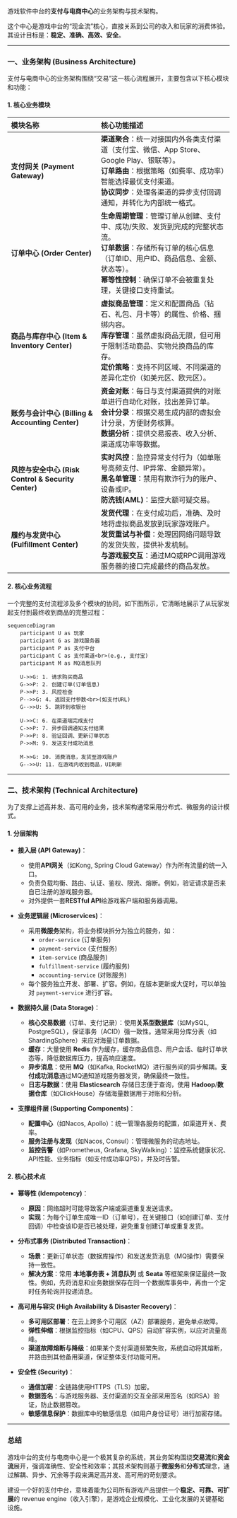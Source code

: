 游戏软件中台的**支付与电商中心**的业务架构与技术架构。

这个中心是游戏中台的“现金流”核心，直接关系到公司的收入和玩家的消费体验。其设计目标是：**稳定、准确、高效、安全**。

---

### 一、业务架构 (Business Architecture)

支付与电商中心的业务架构围绕“交易”这一核心流程展开，主要包含以下核心模块和功能：

#### 1. 核心业务模块

| 模块名称                                            | 核心功能描述                                                 |
| :-------------------------------------------------- | :----------------------------------------------------------- |
| **支付网关 (Payment Gateway)**                      | **渠道聚合**：统一对接国内外各类支付渠道（支付宝、微信、App Store、Google Play、银联等）。<br>**订单路由**：根据策略（如费率、成功率）智能选择最优支付渠道。<br>**协议同步**：处理各渠道的异步支付回调通知，并转化为内部统一格式。 |
| **订单中心 (Order Center)**                         | **生命周期管理**：管理订单从创建、支付中、成功/失败、发货到完成的完整状态流。<br>**订单数据**：存储所有订单的核心信息（订单ID、用户ID、商品信息、金额、状态等）。<br>**幂等性控制**：确保订单不会被重复处理，关键接口支持重试。 |
| **商品与库存中心 (Item & Inventory Center)**        | **虚拟商品管理**：定义和配置商品（钻石、礼包、月卡等）的属性、价格、捆绑内容。<br>**库存管理**：虽然虚拟商品无限，但可用于限制活动商品、实物兑换商品的库存。<br>**定价策略**：支持不同区域、不同渠道的差异化定价（如美元区、欧元区）。 |
| **账务与会计中心 (Billing & Accounting Center)**    | **资金对账**：每日与支付渠道提供的对账单进行自动化对账，找出差异订单。<br>**会计分录**：根据交易生成内部的虚拟会计分录，方便财务核算。<br>**数据分析**：提供交易报表、收入分析、渠道成功率等数据。 |
| **风控与安全中心 (Risk Control & Security Center)** | **实时风控**：监控异常支付行为（如单账号高频支付、IP异常、金额异常）。<br> **黑名单管理**：禁用有欺诈行为的账户、设备或IP。<br> **防洗钱(AML)**：监控大额可疑交易。 |
| **履约与发货中心 (Fulfillment Center)**             | **发货代理**：在支付成功后，准确、及时地将虚拟商品发放到玩家游戏账户。<br> **发货重试与补偿**：处理因网络问题导致的发货失败，提供补发机制。<br> **与游戏服交互**：通过MQ或RPC调用游戏服务器的接口完成最终的商品发放。 |

#### 2. 核心业务流程

一个完整的支付流程涉及多个模块的协同，如下图所示，它清晰地展示了从玩家发起支付到最终收到商品的完整过程：

```mermaid
sequenceDiagram
    participant U as 玩家
    participant G as 游戏服务器
    participant P as 支付中台
    participant C as 支付渠道<br>(e.g., 支付宝)
    participant M as MQ消息队列

    U->>G: 1. 请求购买商品
    G->>P: 2. 创建订单(订单信息)
    P->>P: 3. 风控检查
    P-->>G: 4. 返回支付参数<br>(如支付URL)
    G-->>U: 5. 跳转到收银台

    U->>C: 6. 在渠道端完成支付
    C->>P: 7. 异步回调通知支付结果
    P->>P: 8. 验证回调、更新订单状态
    P->>M: 9. 发送支付成功消息

    M->>G: 10. 消费消息，发货至游戏账户
    G-->>U: 11. 在游戏内收到商品，UI刷新
```

---

### 二、技术架构 (Technical Architecture)

为了支撑上述高并发、高可用的业务，技术架构通常采用分布式、微服务的设计模式。

#### 1. 分层架构

*   **接入层 (API Gateway)**：
    *   使用**API网关**（如Kong, Spring Cloud Gateway）作为所有流量的统一入口。
    *   负责负载均衡、路由、认证、鉴权、限流、熔断。例如，验证请求是否来自已注册的游戏服务器。
    *   对外提供一套**RESTful API**给游戏客户端和服务器调用。

*   **业务逻辑层 (Microservices)**：
    *   采用**微服务**架构，将业务模块拆分为独立的服务，如：
        *   `order-service` (订单服务)
        *   `payment-service` (支付服务)
        *   `item-service` (商品服务)
        *   `fulfillment-service` (履约服务)
        *   `accounting-service` (对账服务)
    *   每个服务独立开发、部署、扩容。例如，在版本更新或大促时，可以单独对 `payment-service` 进行扩容。

*   **数据持久层 (Data Storage)**：
    *   **核心交易数据**（订单、支付记录）：使用**关系型数据库**（如MySQL, PostgreSQL），保证事务（ACID）强一致性。通常采用分库分表（如ShardingSphere）来应对海量订单数据。
    *   **缓存**：大量使用 **Redis** 作为缓存，缓存商品信息、用户会话、临时订单状态等，降低数据库压力，提高响应速度。
    *   **异步消息**：使用 **MQ**（如Kafka, RocketMQ）进行服务间的异步解耦。**支付成功消息**通过MQ通知游戏服务器发货，确保最终一致性。
    *   **日志与数据**：使用 **Elasticsearch** 存储日志便于查询，使用 **Hadoop**/**数据仓库**（如ClickHouse）存储海量数据用于对账和分析。

*   **支撑组件层 (Supporting Components)**：
    *   **配置中心**（如Nacos, Apollo）：统一管理各服务的配置，如渠道开关、费率。
    *   **服务注册与发现**（如Nacos, Consul）：管理微服务的动态地址。
    *   **监控告警**（如Prometheus, Grafana, SkyWalking）：监控系统健康状况、API性能、业务指标（如支付成功率QPS），并及时告警。

#### 2. 核心技术点

*   **幂等性 (Idempotency)**：
    *   **原因**：网络超时可能导致客户端或渠道重复发送请求。
    *   **实现**：为每个订单生成唯一ID（订单号），在关键接口（如创建订单、支付回调）中检查该ID是否已被处理，避免重复创建订单或重复发货。

*   **分布式事务 (Distributed Transaction)**：
    *   **场景**：更新订单状态（数据库操作）和发送发货消息（MQ操作）需要保持一致性。
    *   **解决方案**：常用 **本地事务表 + 消息队列** 或 **Seata** 等框架来保证最终一致性。例如，先将消息和业务数据保存在同一个数据库事务中，再由一个定时任务轮询并投递消息。

*   **高可用与容灾 (High Availability & Disaster Recovery)**：
    *   **多可用区部署**：在云上跨多个可用区（AZ）部署服务，避免单点故障。
    *   **弹性伸缩**：根据监控指标（如CPU、QPS）自动扩容实例，以应对流量高峰。
    *   **渠道故障熔断与降级**：如果某个支付渠道频繁失败，系统自动将其熔断，并路由到其他备用渠道，保证整体支付功能可用。

*   **安全性 (Security)**：
    *   **通信加密**：全链路使用HTTPS（TLS）加密。
    *   **数据签名**：与游戏服务器、支付渠道的交互全部采用签名（如RSA）验证，防止数据篡改。
    *   **敏感信息保护**：数据库中的敏感信息（如用户身份证号）进行加密存储。

---

### 总结

游戏中台的支付与电商中心是一个极其复杂的系统，其业务架构围绕**交易流**和**资金流**展开，强调准确性、安全性和效率；其技术架构则基于**微服务**和**分布式**理念，通过解耦、异步、冗余等手段来满足高并发、高可用的苛刻要求。

建设一个好的支付中台，意味着能为公司所有游戏产品提供一个**稳定、可靠、可扩展**的 revenue engine（收入引擎），是游戏企业规模化、工业化发展的关键基础设施。